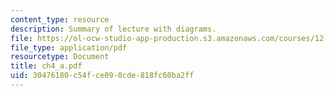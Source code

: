 ```yaml
---
content_type: resource
description: Summary of lecture with diagrams.
file: https://ol-ocw-studio-app-production.s3.amazonaws.com/courses/12-333-atmospheric-and-ocean-circulations-spring-2004/30476180c54fce090cde818fc60ba2ff_ch4_a.pdf
file_type: application/pdf
resourcetype: Document
title: ch4_a.pdf
uid: 30476180-c54f-ce09-0cde-818fc60ba2ff
---
```


